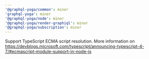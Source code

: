 ```yaml
---
'@graphql-yoga/common': minor
'graphql-yoga': minor
'@graphql-yoga/node': minor
'@graphql-yoga/render-graphiql': minor
'@graphql-yoga/subscription': minor
---
```


Support TypeScript ECMA script resolution. More information on https://devblogs.microsoft.com/typescript/announcing-typescript-4-7/#ecmascript-module-support-in-node-js
